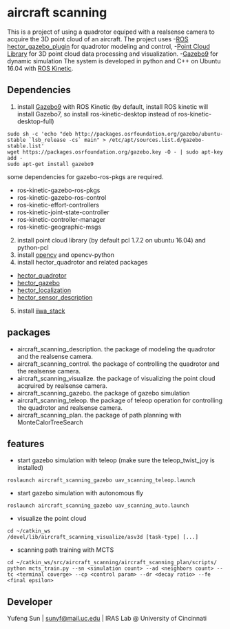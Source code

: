 # aircraft scanning
This is a project of using a quadrotor equiped with a realsense camera to acquire the 3D point cloud of an aircraft.
The project uses
-[ROS hector_gazebo_plugin](http://wiki.ros.org/hector_gazebo_plugins) for quadrotor modeling and control,
-[Point Cloud Library](http://pointclouds.org/) for 3D point cloud data processing and visualization.
-[Gazebo9](http://gazebosim.org/) for dynamic simulation
The system is developed in python and C++ on Ubuntu 16.04 with [ROS Kinetic](http://wiki.ros.org/kinetic).

## Dependencies
1. install [Gazebo9](http://gazebosim.org/tutorials?tut=install_ubuntu) with ROS Kinetic
(by default, install ROS kinetic will install Gazebo7, so install ros-kinetic-desktop instead of ros-kinetic-desktop-full)
```
sudo sh -c 'echo "deb http://packages.osrfoundation.org/gazebo/ubuntu-stable `lsb_release -cs` main" > /etc/apt/sources.list.d/gazebo-stable.list'
wget https://packages.osrfoundation.org/gazebo.key -O - | sudo apt-key add -
sudo apt-get install gazebo9
```
some dependencies for gazebo-ros-pkgs are required.
  - ros-kinetic-gazebo-ros-pkgs
  - ros-kinetic-gazebo-ros-control
  - ros-kinetic-effort-controllers
  - ros-kinetic-joint-state-controller
  - ros-kinetic-controller-manager
  - ros-kinetic-geographic-msgs   
2. install point cloud library (by default pcl 1.7.2 on ubuntu 16.04) and python-pcl
3. install [opencv](https://docs.opencv.org/master/d7/d9f/tutorial_linux_install.html) and opencv-python
4. install hector_quadrotor and related packages
  - [hector_quadrotor](http://wiki.ros.org/hector_quadrotor)
  - [hector_gazebo](http://wiki.ros.org/hector_gazebo)
  - [hector_localization](http://wiki.ros.org/hector_localization)
  - [hector_sensor_description](http://wiki.ros.org/hector_sensors_description)
5. install [iiwa_stack](https://github.com/IFL-CAMP/iiwa_stack)

## packages
- aircraft_scanning_description. the package of modeling the quadrotor and the realsense camera.
- aircraft_scanning_control. the package of controlling the quadrotor and the realsense camera.
- aircraft_scanning_visualize. the package of visualizing the point cloud acqruired by realsense camera.
- aircraft_scanning_gazebo. the package of gazebo simulation
- aircraft_scanning_teleop. the package of teleop operation for controlling the quadrotor and realsense camera.
- aircraft_scanning_plan. the package of path planning with MonteCalorTreeSearch

## features
- start gazebo simulation with teleop (make sure the teleop_twist_joy is installed)
```
roslaunch aircraft_scanning_gazebo uav_scanning_teleop.launch
```
- start gazebo simulation with autonomous fly
```
roslaunch aircraft_scanning_gazebo uav_scanning_auto.launch
```
- visualize the point cloud
```
cd ~/catkin_ws
/devel/lib/aircraft_scanning_visualize/asv3d [task-type] [...]
```
- scanning path training with MCTS
```
cd ~/catkin_ws/src/aircraft_scanning/aircraft_scanning_plan/scripts/
python mcts_train.py --sn <simulation count> --ad <neighbors count> --tc <terminal coverge> --cp <control param> --dr <decay ratio> --fe <final epsilon>
```

## Developer
Yufeng Sun | sunyf@mail.uc.edu | IRAS Lab @ University of Cincinnati
